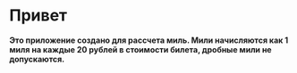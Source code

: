 # Привет

**Это приложение создано для рассчета миль. Мили начисляются как 1 миля на каждые 20 рублей в стоимости билета, дробные мили не допускаются.**